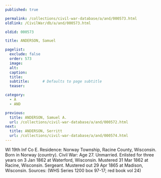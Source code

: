 ```yaml
---
published: true

permalink: /collections/civil-war-database/a/and/000573.html
oldlink: /CivilWar/db/a/and/000573.html

oldid: 000573

title: ANDERSON, Samuel

pagelist:
  exclude: false
  order: 573
  image: 
  alt:
  caption:
  title:
  subtitle:      # Defaults to page subtitle
  teaser:

category: 
  - A 
  - AND

previous:
  title: ANDERSON, Samuel A.
  url: /collections/civil-war-database/a/and/000572.html  
next:
  title: ANDERSON, Serritt
  url: /collections/civil-war-database/a/and/000574.html   
---
```

WI 19th Inf Co E. Residence: Norway Township, Racine County, Wisconsin. Born in Norway (country). Civil War: Age 27. Unmarried. Enlisted for three years on 3 Jan 1862 at Waterford, Wisconsin. Mustered 31 Mar 1862 at Racine, Wisconsin. Sergeant. Mustered out 29 Apr 1865 at Madison, Wisconsin. Sources: (WHS Series 1200 box 97-17; red book vol 24)